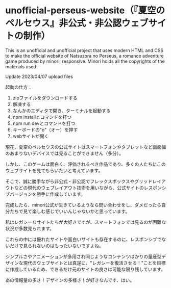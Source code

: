 # unofficial-perseus-website（『夏空のペルセウス』非公式・非公認ウェブサイトの制作）
This is an unofficial and unofficial project that uses modern HTML and CSS to make the official website of Natsuzora no Perseus, a romance adventure game produced by minori, responsive.
Minori holds all the copyrights of the materials used.

Update
2023/04/07
upload files


起動の仕方：
1. zipファイルをダウンロードする
2. 解凍する
3. なんかのエディタで開き、ターミナルを起動する
4. npm installとコマンドを打つ
5. npm run devとコマンドを打つ
6. キーボードの"o"（オー）を押す
7. webサイトが開く


現在、夏空のペルセウスの公式サイトはスマートフォンやタブレットなど画面幅のあまりないデバイスでは見ることができません（多分）。

しかし、このゲームは面白く、評価されるべき作品であり、多くの人たちにこのウェブサイトを見てもらいたいと考えています。

そこで、誠に勝手ながら非公式・非公認でフレックスボックスやグリッドレイアウトなどの現代のウェブレイアウト技術を用いながら、公式サイトのレスポンシブバージョンを勝手に作成しています。

完成したら、minori公式が生きているようなら問い合わせをし、ダメだったら自分たちで見て楽しむ感じでいいんじゃないかと思っています。

私はレガシーなサイトたちが大好きですが、スマートフォンでは見るのが困難な状況が多数見られます。

これらの中には優れたサイトや面白いサイトも存在するのに、レスポンシブでないだけで見られないのはもったいないですよね。

シンプルさやアニメーションが多用され同じようなコンテンツばかりの量産型デザインな現代のウェブサイトとは真逆に、"レガシーを復活させる！"ことを目標に作成しているため、できるだけ元のサイトの良さは可能な限り残しています。

あの情報量の多さ！デザインの多様さ！が好きなんです、はい。
